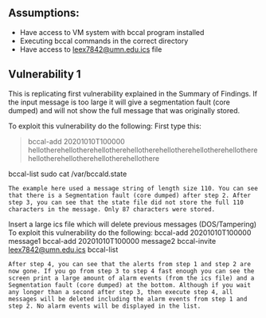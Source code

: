 ## Assumptions:
- Have access to VM system with bccal program installed
- Executing bccal commands in the correct directory
- Have access to leex7842@umn.edu.ics file

## Vulnerability 1
This is replicating first vulnerability explained in the Summary of Findings. If the input message is too large it will give a segmentation fault (core dumped) and will not show the full message that was originally stored.

To exploit this vulnerability do the following:
First type this:
> bccal-add 20201010T100000 hellotherehellotherehellotherehellotherehellotherehellotherehellotherehellotherehellotherehellotherehellothere

bccal-list
sudo cat /var/bccald.state

	The example here used a message string of length size 110. You can see that there is a Segmentation fault (core dumped) after step 2. After step 3, you can see that the state file did not store the full 110 characters in the message. Only 87 characters were stored.




Insert a large ics file which will delete previous messages (DOS/Tampering)
To exploit this vulnerability do the following:
bccal-add 20201010T100000 message1
bccal-add 20201010T100000 message2
bccal-invite leex7842@umn.edu.ics
bccal-list

	After step 4, you can see that the alerts from step 1 and step 2 are now gone. If you go from step 3 to step 4 fast enough you can see the screen print a large amount of alarm events (from the ics file) and a Segmentation fault (core dumped) at the bottom. Although if you wait any longer than a second after step 3, then execute step 4, all messages will be deleted including the alarm events from step 1 and step 2. No alarm events will be displayed in the list.
